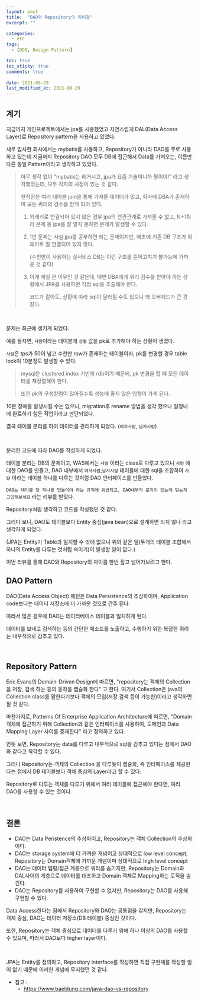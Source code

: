 ```yaml
---
layout: post
title:  "DAO와 Repository의 차이점"
excerpt: ""

categories:
  - etc
tags:
  - [DDD, Design Pattern]

toc: true
toc_sticky: true
comments: true
 
date: 2021-08-29
last_modified_at: 2021-08-29
---
```


## 계기

지금까지 개인프로젝트에서는 jpa를 사용했었고 자연스럽게 DAL(Data Access Layer)로 Repository pattern을 사용하고 있었다.

새로 입사한 회사에서는 mybatis를 사용하고, Repository가 아니라 DAO를 주로 사용하고 있는데 지금까지 Repository DAO 모두 DB에 접근해서 Data를 가져오는, 이름만 다른 동일 Pattern이라고 생각하고 있었다.

> 아무 생각 없이 "mybatis는 레거시고, jpa가 요즘 기술이니까 짱이야!" 라고 생각했었는데, 모두 각자의 사정이 있는 것 같다.
>
> 현직장은 여러 테이블 join을 통해 가져올 데이터가 많고, 회사에 DBA가 존재하여 모든 쿼리의 검수를 받게 되어 있다.
>
> 1. 외래키로 연결되어 있지 않은 경우 jpa의 연관관계로 가져올 수 없고, N+1쿼리 문제 등 jpa를 잘 알지 못하면 문제가 발생할 수 있다.
>
> 2. 1번 문제는 사실 jpa를 공부하면 되는 문제이지만, 애초에 기존 DB 구조가 외래키로 잘 연결되어 있지 않다.
>
>    (수천만이 사용하는 실서비스 DB는 이런 구조를 뜯어고치기 불가능에 가까운 것 같다)
>
> 3. 이게 제일 큰 이유인 것 같은데, 매번 DBA에게 쿼리 검수를 받아야 하는 상황에서 JPA를 사용하면 직접 sql을 추출해야 한다. 
>
>    코드가 같아도, 상황에 따라 sql이 달라질 수도 있으니 꽤 오버헤드가 큰 것 같다.

<br>

문제는 최근에 생기게 되었다.

예를 들자면, ``사람``이라는 테이블에 ``성별`` 값을 pk로 추가해야 하는 상황이 생겼다.

``사람``은 tps가 50이 넘고 수천만 row가 존재하는 테이블이라, pk를 변경할 경우 table lock이 10분정도 발생할 수 있다.

> mysql은 clustered index 기반의 rdb이기 때문에, pk 변경을 할 때 모든 데이터를 재정렬해야 한다.
>
> 또한 pk의 구성칼럼이 많아질수록 성능에 좋지 않은 영향이 가게 된다.

10분 장애를 발생시킬 수는 없으니, migration후 rename 방법을 생각 했으나 일정내에 완료하기 힘든 작업이라고 판단되었다.

결국 테이블 분리를 하여 데이터를 관리하게 되었다. (``여자사람``, ``남자사람``)

<br>

분리한 코드에 따라 DAO를 작성하게 되었다.

테이블 분리는 DB의 문제이고, WAS에서는 ``사람`` 이라는 class로 다루고 있으니 ``사람`` 에 대한 DAO를 만들고, DAO 내부에서 ``여자사람``,``남자사람`` 테이블에 대한 sql을 조합하여 ``사람`` 이라는 테이블 하나를 다루는 것처럼 DAO 인터페이스를 만들었다.

``DAO는 테이블 당 하나를 만들어야 하는 규칙에 위반되고, DAO내부의 로직이 있는게 맞는지 고민해보세요`` 라는 리뷰를 받았다.

Repository처럼 생각하고 코드를 작성했던 것 같다.

그러다 보니, DAO도 테이블보다 Entity 중심(java bean)으로 설계하면 되지 않나 라고 생각하게 되었다.

(JPA는 Entity가 Table과 일치할 수 밖에 없으니 위와 같은 일(두개의 테이블 조합해서 하나의 Entity를 다루는 것처럼 속이기)이 발생할 일이 없다.)

이번 리뷰를 통해 DAO와 Repository의 차이를 한번 짚고 넘어가보려고 한다.

## DAO Pattern

DAO(Data Access Object) 패턴은 Data Persistence의 추상화이며, Application code보다는 데이터 저장소에 더 가까운 것으로 간주 된다.

따라서 많은 경우에 DAO는 데이터베이스 테이블과 일치하게 된다.

데이터를 보내고 검색하는 등의 간단한 메소드를 노출하고, 수행하기 위한 복잡한 쿼리는 내부적으로 감추고 있다.

<br>

## Repository Pattern

 Eric Evans의 Domain-Driven Design에 따르면, "repository는 객체의 Collection을 저장, 검색 하는 등의 동작을 캡슐화 한다" 고 한다. 여기서 Collection은 java의 Collection class를 말한다기보다 객체의 모임(저장 검색 등이 가능한)이라고 생각하면 될 것 같다.

마찬가지로, Patterns Of Enterprise Application Architecture에 따르면, "Domain 객체에 접근하기 위해 Collection과 같은 인터페이스를 사용하여, 도메인과 Data Mapping Layer 사이를 중재한다" 라고 정의하고 있다.

언뜻 보면, Repository는 data를 다루고 내부적으로 sql을 감추고 있다는 점에서 DAO와 같다고 착각할 수 있다.

그러나 Repository는 객체의 Collection 을 다루듯이 캡슐화, 즉 인터페이스를 제공한다는 점에서 DB 테이블보다 객체 중심의 Layer라고 할 수 있다.

Repository로 다루는 객체를 다루기 위해서 여러 테이블에 접근해야 한다면, 여러 DAO를 사용할 수 있는 것이다.

<br>

## 결론

- DAO는 Data Peristence의 추상화이고, Repository는 객체 Collection의 추상화이다.
- DAO는 storage system에 더 가까운 개념이고 상대적으로 low level concept, Repository는 Domain객체에 가까운 개념이며 상대적으로 high level concept
- DAO는 데이터 맵핑/접근 계층으로 쿼리를 숨기지만, Repository는 Domain과 DAL사이의 계층으로 데이터를 대조하고 Domain 객체로 Mapping하는 로직을 숨긴다.
- DAO는 Repository를 사용하여 구현할 수 없지만, Repository는 DAO를 사용해 구현할 수 있다.

Data Access한다는 점에서 Repository와 DAO는 공통점을 갖지만, Repository는 객체 중심, DAO는 데이터 저장소(DB 테이블) 중심인 것이다.

또한, Repository는 객체 중심으로 데이터를 다루기 위해 하나 이상의 DAO를 사용할 수 있으며, 따라서 DAO보다 higher layer이다.

<br>

JPA는 Entity를 정의하고, Repository interface를 작성하면 직접 구현체를 작성할 일이 없기 때문에 이러한 개념에 무지했던 것 같다.



- 참고 :
  - <https://www.baeldung.com/java-dao-vs-repository>

